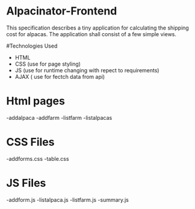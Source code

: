 # Alpacinator-Frontend
This specification describes a tiny application for calculating the shipping cost for alpacas. The application shall consist of a few simple views.

#Technologies Used
- HTML
- CSS (use for page styling)
- JS (use for runtime changing with repect to requirements)
- AJAX ( use for fectch data from api)

# Html pages
-addalpaca
-addfarm
-listfarm
-listalpacas

# CSS Files
-addforms.css
-table.css

# JS Files
  -addform.js
  -listalpaca.js
  -listfarm.js
  -summary.js
